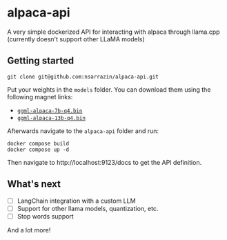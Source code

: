 # alpaca-api

A very simple dockerized API for interacting with alpaca through llama.cpp (currently doesn't support other LLaMA models)

## Getting started

```
git clone git@github.com:nsarrazin/alpaca-api.git
```

Put your weights in the `models` folder. You can download them using the following magnet links:

- [`ggml-alpaca-7b-q4.bin`](magnet:?xt=urn:btih:5aaceaec63b03e51a98f04fd5c42320b2a033010&dn=ggml-alpaca-7b-q4.bin&tr=udp%3a%2f%2ftracker.opentrackr.org%3a1337%2fannounce&tr=udp%3a%2f%2fopentracker.i2p.rocks%3a6969%2fannounce)
- [`ggml-alpaca-13b-q4.bin`](magnet:?xt=urn:btih:053b3d54d2e77ff020ebddf51dad681f2a651071&dn=ggml-alpaca-13b-q4.bin&tr=udp%3a%2f%2ftracker.opentrackr.org%3a1337%2fannounce&tr=udp%3a%2f%2fopentracker.i2p.rocks%3a6969%2fannounce&tr=udp%3a%2f%2ftracker.openbittorrent.com%3a6969%2fannounce&tr=udp%3a%2f%2f9.rarbg.com%3a2810%2fannounce)

Afterwards navigate to the `alpaca-api` folder and run:

```
docker compose build
docker compose up -d
```

Then navigate to http://localhost:9123/docs to get the API definition.

## What's next

- [ ] LangChain integration with a custom LLM
- [ ] Support for other llama models, quantization, etc.
- [ ] Stop words support

And a lot more!

